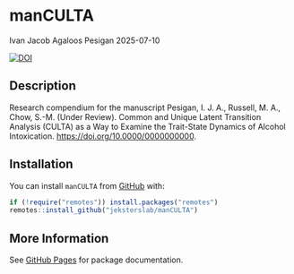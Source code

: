 manCULTA
================
Ivan Jacob Agaloos Pesigan
2025-07-10

<!-- README.md is generated from .setup/readme/README.Rmd. Please edit that file -->

<!-- badges: start -->

[![DOI](https://zenodo.org/badge/DOI/10.0000/0000000000.svg)](https://doi.org/10.0000/0000000000)
<!-- badges: end -->

## Description

Research compendium for the manuscript Pesigan, I. J. A., Russell, M.
A., Chow, S.-M. (Under Review). Common and Unique Latent Transition
Analysis (CULTA) as a Way to Examine the Trait-State Dynamics of Alcohol
Intoxication. <https://doi.org/10.0000/0000000000>.

## Installation

You can install `manCULTA` from
[GitHub](https://github.com/jeksterslab/manCULTA) with:

``` r
if (!require("remotes")) install.packages("remotes")
remotes::install_github("jeksterslab/manCULTA")
```

## More Information

See [GitHub Pages](https://jeksterslab.github.io/manCULTA/index.html)
for package documentation.
